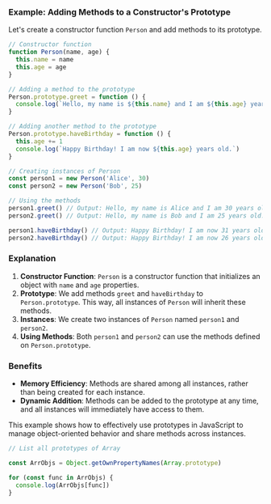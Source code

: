 ### Example: Adding Methods to a Constructor's Prototype

Let's create a constructor function `Person` and add methods to its prototype.

```javascript
// Constructor function
function Person(name, age) {
  this.name = name
  this.age = age
}

// Adding a method to the prototype
Person.prototype.greet = function () {
  console.log(`Hello, my name is ${this.name} and I am ${this.age} years old.`)
}

// Adding another method to the prototype
Person.prototype.haveBirthday = function () {
  this.age += 1
  console.log(`Happy Birthday! I am now ${this.age} years old.`)
}

// Creating instances of Person
const person1 = new Person('Alice', 30)
const person2 = new Person('Bob', 25)

// Using the methods
person1.greet() // Output: Hello, my name is Alice and I am 30 years old.
person2.greet() // Output: Hello, my name is Bob and I am 25 years old.

person1.haveBirthday() // Output: Happy Birthday! I am now 31 years old.
person2.haveBirthday() // Output: Happy Birthday! I am now 26 years old.
```

### Explanation

1. **Constructor Function**: `Person` is a constructor function that initializes an object with `name` and `age` properties.
2. **Prototype**: We add methods `greet` and `haveBirthday` to `Person.prototype`. This way, all instances of `Person` will inherit these methods.
3. **Instances**: We create two instances of `Person` named `person1` and `person2`.
4. **Using Methods**: Both `person1` and `person2` can use the methods defined on `Person.prototype`.

### Benefits

- **Memory Efficiency**: Methods are shared among all instances, rather than being created for each instance.
- **Dynamic Addition**: Methods can be added to the prototype at any time, and all instances will immediately have access to them.

This example shows how to effectively use prototypes in JavaScript to manage object-oriented behavior and share methods across instances.

```js
// List all prototypes of Array

const ArrObjs = Object.getOwnPropertyNames(Array.prototype)

for (const func in ArrObjs) {
  console.log(ArrObjs[func])
}
```
